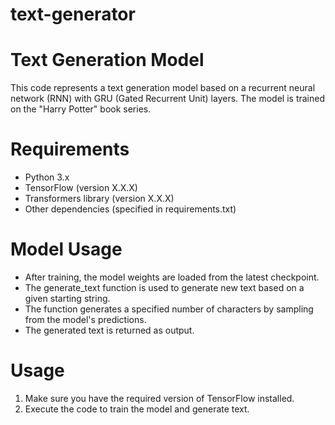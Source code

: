 # text-generator
# Text Generation Model
This code represents a text generation model based on a recurrent neural network (RNN) with GRU (Gated Recurrent Unit) layers. The model is trained on the "Harry Potter" book series.
# Requirements
- Python 3.x
- TensorFlow (version X.X.X)
- Transformers library (version X.X.X)
- Other dependencies (specified in requirements.txt)

# Model Usage
- After training, the model weights are loaded from the latest checkpoint.
- The generate_text function is used to generate new text based on a given starting string.
- The function generates a specified number of characters by sampling from the model's predictions.
- The generated text is returned as output.



# Usage
1. Make sure you have the required version of TensorFlow installed.
2. Execute the code to train the model and generate text.
